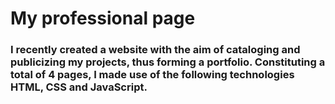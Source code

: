# My professional page



### I recently created a website with the aim of cataloging and publicizing my projects, thus forming a portfolio. Constituting a total of 4 pages, I made use of the following technologies HTML, CSS and JavaScript.

